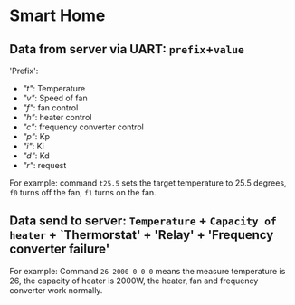 # Smart Home
## Data from server via UART: `prefix`+`value`
'Prefix':
+ _"t"_: Temperature
+ _"v"_: Speed of fan
+ _"f"_: fan control
+ _"h"_: heater control
+ _"c"_: frequency converter control 
+ _"p"_: Kp
+ _"i"_: Ki
+ _"d"_: Kd
+ _"r"_: request

For example: command `t25.5` sets the target temperature to 25.5 degrees, `f0` turns off the fan, `f1` turns on the fan.
## Data send to server: `Temperature` + `Capacity of heater` + `Thermorstat' + 'Relay' + 'Frequency converter failure'

For example: Command `26 2000 0 0 0` means the measure temperature is 26, the capacity of heater is 2000W, 
the heater, fan and frequency converter work normally.